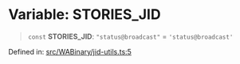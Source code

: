# Variable: STORIES\_JID

> `const` **STORIES\_JID**: `"status@broadcast"` = `'status@broadcast'`

Defined in: [src/WABinary/jid-utils.ts:5](https://github.com/Fokusdotid/bail/blob/0fe6346a5ff68a74eb71890335c982b44e2da604/src/WABinary/jid-utils.ts#L5)
